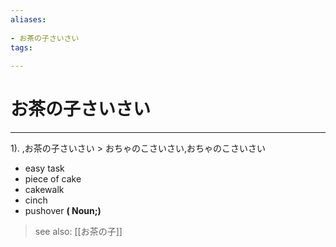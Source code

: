 ```yaml
---
aliases:
    
- お茶の子さいさい
tags:
    
---
```


# お茶の子さいさい
---
1).
,お茶の子さいさい > おちゃのこさいさい,おちゃのこさいさい

- easy task
- piece of cake
- cakewalk
- cinch
- pushover
**( Noun;)**
> see also:  [[お茶の子]]
            